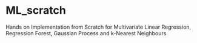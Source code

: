 # ML_scratch
Hands on Implementation from Scratch for Multivariate Linear Regression, Regression Forest, Gaussian Process and k-Nearest Neighbours
